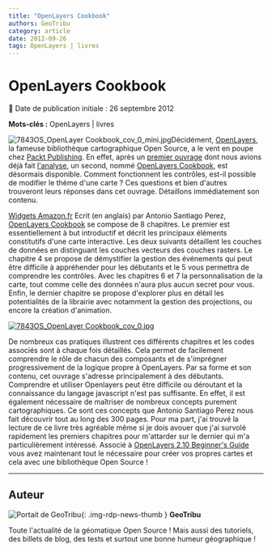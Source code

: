 ```yaml
---
title: "OpenLayers Cookbook"
authors: GeoTribu
category: article
date: 2012-09-26
tags: OpenLayers | livres
---
```


# OpenLayers Cookbook


:calendar: Date de publication initiale : 26 septembre 2012

**Mots-clés :** OpenLayers | livres


![7843OS_OpenLayer Cookbook_cov_0_mini.jpg](http://geotribu.net/sites/default/files/Tuto/img/Blog/OpenLayers/7843OS_OpenLayer%20Cookbook_cov_0_mini.jpg)Décidément, [OpenLayers](http://openlayers.org/), la fameuse bibliothèque cartographique Open Source, a le vent en poupe chez [Packt Publishing](http://www.packtpub.com/). En effet, après un [premier ouvrage](http://www.packtpub.com/openlayers-2-1-javascript-web-mapping-library-beginners-guide/book) dont nous avions déjà fait [l'analyse](http://geotribu.net/node/430), un second, nommé [OpenLayers Cookbook](http://www.packtpub.com/openlayers-create-gis-web-applications-cookbook/book), est désormais disponible. Comment fonctionnent les contrôles, est-il possible de modifier le thème d'une carte ? Ces questions et bien d'autres trouveront leurs réponses dans cet ouvrage. Détaillons immédiatement son contenu.



[Widgets Amazon.fr](http://ws.amazon.fr/widgets/q?rt=tf_mfw&ServiceVersion=20070822&MarketPlace=FR&ID=V20070822%2FFR%2Fgeotribu-21%2F8001%2F1c9e5d51-ce3b-4796-9862-ab36eda51a5c&Operation=NoScript) Ecrit (en anglais) par Antonio Santiago Perez, [OpenLayers Cookbook](http://www.amazon.fr/gp/product/1849517843/ref=as_li_qf_sp_asin_il_tl?ie=UTF8&tag=geotribu-21&linkCode=as2&camp=1642&creative=6746&creativeASIN=1849517843) se compose de 8 chapitres. Le premier est essentiellement à but introductif et décrit les principaux éléments constitutifs d'une carte interactive. Les deux suivants détaillent les couches de données en distinguant les couches vecteurs des couches rasters. Le chapitre 4 se propose de démystifier la gestion des événements qui peut être difficile à appréhender pour les débutants et le 5 vous permettra de comprendre les contrôles. Avec les chapitres 6 et 7 la personnalisation de la carte, tout comme celle des données n'aura plus aucun secret pour vous. Enfin, le dernier chapitre se propose d'explorer plus en détail les potentialités de la librairie avec notamment la gestion des projections, ou encore la création d'animation.

[![7843OS_OpenLayer Cookbook_cov_0.jpg](http://geotribu.net/sites/default/files/Tuto/img/Blog/OpenLayers/7843OS_OpenLayer%20Cookbook_cov_0.jpg)](http://www.amazon.fr/gp/product/1849517843/ref=as_li_qf_sp_asin_il_tl?ie=UTF8&tag=geotribu-21&linkCode=as2&camp=1642&creative=6746&creativeASIN=1849517843)

De nombreux cas pratiques illustrent ces différents chapitres et les codes associés sont à chaque fois détaillés. Cela permet de facilement comprendre le rôle de chacun des composants et de s'imprégner progressivement de la logique propre à OpenLayers. Par sa forme et son contenu, cet ouvrage s'adresse principalement à des débutants. Comprendre et utiliser Openlayers peut être difficile ou déroutant et la connaissance du langage javascript n'est pas suffisante. En effet, il est également nécessaire de maîtriser de nombreux concepts purement cartographiques. Ce sont ces concepts que Antonio Santiago Perez nous fait découvrir tout au long des 300 pages. Pour ma part, j'ai trouvé la lecture de ce livre très agréable même si je dois avouer que j'ai survolé rapidement les premiers chapitres pour m'attarder sur le dernier qui m'a particulièrement intéressé. Associé à [OpenLayers 2.10 Beginner's Guide](http://www.packtpub.com/openlayers-2-1-javascript-web-mapping-library-beginners-guide/book) vous avez maintenant tout le nécessaire pour créer vos propres cartes et cela avec une bibliothèque Open Source !



----

## Auteur

![Portait de GeoTribu](https://cdn.geotribu.fr/images/internal/charte/geotribu\_logo\_64x64.png){: .img-rdp-news-thumb }
**GeoTribu**

Toute l'actualité de la géomatique Open Source ! Mais aussi des tutoriels, des billets de blog, des tests et surtout une bonne humeur géographique !
